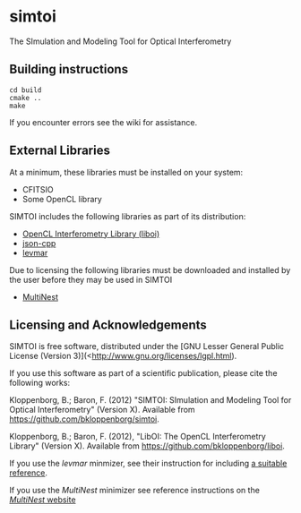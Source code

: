 simtoi
======

The SImulation and Modeling Tool for Optical Interferometry

## Building instructions

```
cd build
cmake ..
make
```

If you encounter errors see the wiki for assistance.

## External Libraries

At a minimum, these libraries must be installed on your system:
* CFITSIO
* Some OpenCL library

SIMTOI includes the following libraries as part of its distribution:
* [OpenCL Interferometry Library (liboi)](https://github.com/bkloppenborg/liboi)
* [json-cpp](http://sourceforge.net/projects/jsoncpp/)
* [levmar](http://www.ics.forth.gr/~lourakis/levmar/)

Due to licensing the following libraries must be downloaded and installed by the user before they may be used in SIMTOI
* [MultiNest](http://ccpforge.cse.rl.ac.uk/gf/project/multinest/)

## Licensing and Acknowledgements

SIMTOI is free software, distributed under the [GNU Lesser General Public License (Version 3)](<http://www.gnu.org/licenses/lgpl.html). 

If you use this software as part of a scientific publication, please cite the following works:

Kloppenborg, B.; Baron, F. (2012) "SIMTOI: SImulation and Modeling Tool for Optical Interferometry" (Version X).  Available from  <https://github.com/bkloppenborg/simtoi>.

Kloppenborg, B.; Baron, F. (2012), "LibOI: The OpenCL Interferometry Library"
(Version X). Available from  <https://github.com/bkloppenborg/liboi>.

If you use the _levmar_ minmizer, see their instruction for including [a suitable reference](http://www.ics.forth.gr/~lourakis/levmar/bibentry.html).

If you use the _MultiNest_ minimizer see reference instructions on the [_MultiNest_ website](http://ccpforge.cse.rl.ac.uk/gf/project/multinest/)
